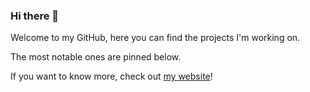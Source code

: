 ### Hi there 👋 

Welcome to my GitHub, here you can find the projects I'm working on.

The most notable ones are pinned below.

If you want to know more, check out [my website](https://josuegauthier.github.io/JosueGauthier/)! 


<!--[![My GitHub Stats](https://github-readme-stats.vercel.app/api/?username=JosueGauthier&count_private=true&theme=tokyonight&showicons=true)]()-->
<!--[![Top Langs](https://github-readme-stats.vercel.app/api/top-langs/?username=JosueGauthier&count_private=true&theme=tokyonight&showicons=true)](https://github.com/JosueGauthier/github-readme-stats) -->

<!--
**JosueGauthier/JosueGauthier** is a ✨ _special_ ✨ repository because its `README.md` (this file) appears on your GitHub profile.

Here are some ideas to get you started:

- 🔭 I’m currently working on ...
- 🌱 I’m currently learning ...
- 👯 I’m looking to collaborate on ...
- 🤔 I’m looking for help with ...
- 💬 Ask me about ...
- 📫 How to reach me: ...
- 😄 Pronouns: ...
- ⚡ Fun fact: ...
-->
